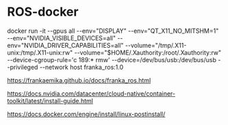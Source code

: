 # ROS-docker

docker run -it --gpus all --env="DISPLAY" --env="QT_X11_NO_MITSHM=1" --env="NVIDIA_VISIBLE_DEVICES=all" --env="NVIDIA_DRIVER_CAPABILITIES=all" --volume="/tmp/.X11-unix:/tmp/.X11-unix:rw" --volume="$HOME/.Xauthority:/root/.Xauthority:rw" --device-cgroup-rule='c 189:* rmw' --device=/dev/bus/usb:/dev/bus/usb --privileged --network host franka_ros:1.0

https://frankaemika.github.io/docs/franka_ros.html

https://docs.nvidia.com/datacenter/cloud-native/container-toolkit/latest/install-guide.html

https://docs.docker.com/engine/install/linux-postinstall/
